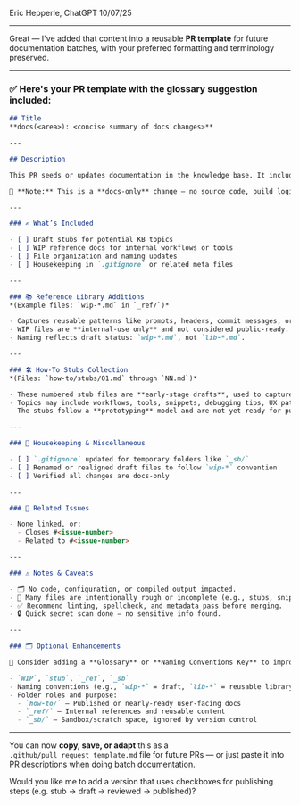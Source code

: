 Eric Hepperle, ChatGPT 10/07/25



---





Great — I've added that content into a reusable **PR template** for future documentation batches, with your preferred formatting and terminology preserved.

---

### ✅ Here's your **PR template** with the glossary suggestion included:

```md
## Title
**docs(<area>): <concise summary of docs changes>**

---

## Description

This PR seeds or updates documentation in the knowledge base. It includes draft how‑to stubs and/or work‑in‑progress (WIP) reference documents. The goal is to capture **ideas, examples, operational checklists, or runbooks** in-source for future iteration and refinement.

📘 **Note:** This is a **docs-only** change — no source code, build logic, or runtime configuration has been modified.

---

### ✍️ What’s Included

- [ ] Draft stubs for potential KB topics
- [ ] WIP reference docs for internal workflows or tools
- [ ] File organization and naming updates
- [ ] Housekeeping in `.gitignore` or related meta files

---

### 📚 Reference Library Additions  
*(Example files: `wip-*.md` in `_ref/`)*

- Captures reusable patterns like prompts, headers, commit messages, or PR templates.
- WIP files are **internal-use only** and not considered public-ready.
- Naming reflects draft status: `wip-*.md`, not `lib-*.md`.

---

### 🛠️ How‑To Stubs Collection  
*(Files: `how-to/stubs/01.md` through `NN.md`)*

- These numbered stub files are **early-stage drafts**, used to capture ideas or structure for future guides.
- Topics may include workflows, tools, snippets, debugging tips, UX patterns, etc.
- The stubs follow a **prototyping** model and are not yet ready for public publishing.

---

### 🧹 Housekeeping & Miscellaneous

- [ ] `.gitignore` updated for temporary folders like `_sb/`
- [ ] Renamed or realigned draft files to follow `wip-*` convention
- [ ] Verified all changes are docs-only

---

### 🧩 Related Issues

- None linked, or:  
  - Closes #<issue-number>
  - Related to #<issue-number>

---

### ⚠️ Notes & Caveats

- 🗂️ No code, configuration, or compiled output impacted.
- 📝 Many files are intentionally rough or incomplete (e.g., stubs, snippets, checklists).
- ✅ Recommend linting, spellcheck, and metadata pass before merging.
- 🔒 Quick secret scan done — no sensitive info found.

---

### 🗂️ Optional Enhancements

📘 Consider adding a **Glossary** or **Naming Conventions Key** to improve clarity for new contributors. Possible terms to define:

- `WIP`, `stub`, `_ref`, `_sb`
- Naming conventions (e.g., `wip-*` = draft, `lib-*` = reusable library)
- Folder roles and purpose:
  - `how-to/` – Published or nearly-ready user-facing docs
  - `_ref/` – Internal references and reusable content
  - `_sb/` – Sandbox/scratch space, ignored by version control

```

---


You can now **copy, save, or adapt** this as a `.github/pull_request_template.md` file for future PRs — or just paste it into PR descriptions when doing batch documentation.

Would you like me to add a version that uses checkboxes for publishing steps (e.g. stub → draft → reviewed → published)?
